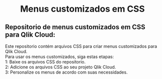 <h1 align="center">Menus customizados em CSS</h1>


<h2 align="left">Repositorio de menus customizados em CSS para Qlik Cloud:</h2>
Este repositorio contém arquivos CSS para criar menus customizados para Qlik Cloud.
<br>
Para usar os menus customizados, siga estas etapas:
<br>
1: Baixe os arquivos CSS do repositorio.
<br>
2: Adicione os arquivos CSS ao seu projeto Qlik Cloud.
<br>
3: Personalize os menus de acordo com suas necessidades.
